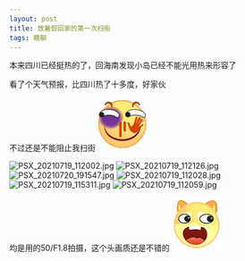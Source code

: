 ```yaml
---
layout: post
title: 放暑假回家的第一次扫街
tags: 瞎聊
---
```


本来四川已经挺热的了，回海南发现小岛已经不能光用热来形容了

看了个天气预报，比四川热了十多度，好家伙

不过还是不能阻止我扫街![](/exp/dlhuaji.png)

![PSX_20210719_112002.jpg](https://i.loli.net/2021/07/20/AUlV7nNK8TEh3Qt.jpg)
![PSX_20210719_112126.jpg](https://i.loli.net/2021/07/20/WkO6F8Lo7xsNfbw.jpg)
![PSX_20210720_191547.jpg](https://i.loli.net/2021/07/20/eCFMNQEaLou3I8B.jpg)
![PSX_20210719_112028.jpg](https://i.loli.net/2021/07/20/wbEN1VHyoj8xWXd.jpg)
![PSX_20210719_115311.jpg](https://i.loli.net/2021/07/20/FjmMqwCrJaiz7bG.jpg)
![PSX_20210719_112059.jpg](https://i.loli.net/2021/07/20/5RijkO2tY4KgBJN.jpg)

均是用的50/F1.8拍摄，这个头画质还是不错的![](/exp/hhdoge.png)

